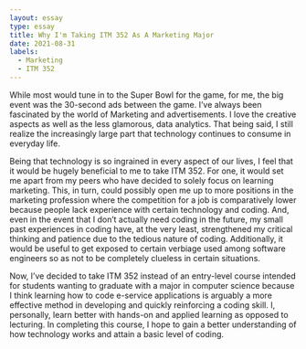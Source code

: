 ```yaml
---
layout: essay
type: essay
title: Why I'm Taking ITM 352 As A Marketing Major
date: 2021-08-31
labels:
  - Marketing
  - ITM 352
---
```


While most would tune in to the Super Bowl for the game, for me, the big event was the 30-second ads between the game. I’ve always been fascinated by the world of Marketing and advertisements. I love the creative aspects as well as the less glamorous, data analytics. That being said, I still realize the increasingly large part that technology continues to consume in everyday life.

Being that technology is so ingrained in every aspect of our lives, I feel that it would be hugely beneficial to me to take ITM 352. For one, it would set me apart from my peers who have decided to solely focus on learning marketing. This, in turn, could possibly open me up to more positions in the marketing profession where the competition for a job is comparatively lower because people lack experience with certain technology and coding. And, even in the event that I don’t actually need coding in the future, my small past experiences in coding have, at the very least, strengthened my critical thinking and patience due to the tedious nature of coding. Additionally, it would be useful to get exposed to certain verbiage used among software engineers so as not to be completely clueless in certain situations. 

Now, I’ve decided to take ITM 352 instead of an entry-level course intended for students wanting to graduate with a major in computer science because I think learning how to code e-service applications is arguably a more effective method in developing and quickly reinforcing a coding skill. I, personally, learn better with hands-on and applied learning as opposed to lecturing. In completing this course, I hope to gain a better understanding of how technology works and attain a basic level of coding.

